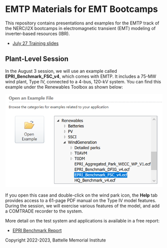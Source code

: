# EMTP Materials for EMT Bootcamps 

This repository contains presentations and examples for the EMTP track of 
the NERC/i2X bootcamps in electromagnetic transient (EMT) modeling of 
inverter-based resources (IBR). 

- [July 27 Training slides](EMTP_training_session_1.pdf)

## Plant-Level Session

In the August 3 session, we will use an example called **EPRI_Benchmark_FSC_v4**,
which comes with EMTP. It includes a 75-MW wind plant, Type IV, connected to
a 4-bus, 120-kV system. You can find this example under the Renewables Toolbox
as shown below:

![image](FSC_v4.png)

If you open this case and double-click on the wind park icon, the **Help** tab
provides access to a 61-page PDF manual on the Type IV model features. During
the session, we will exercise various features of the model, and add a COMTRADE
recorder to the system.

More detail on the test system and applications is available in a free report:

- [EPRI Benchmark Report](https://www.epri.com/research/products/3002000347)

Copyright 2022-2023, Battelle Memorial Institute

